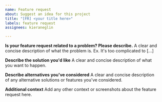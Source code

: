 ```yaml
---
name: Feature request
about: Suggest an idea for this project
title: "[FR] <your title here>"
labels: feature request
assignees: kieraneglin

---
```


**Is your feature request related to a problem? Please describe.**
A clear and concise description of what the problem is. Ex. It's too complicated to [...]

**Describe the solution you'd like**
A clear and concise description of what you want to happen.

**Describe alternatives you've considered**
A clear and concise description of any alternative solutions or features you've considered.

**Additional context**
Add any other context or screenshots about the feature request here.

